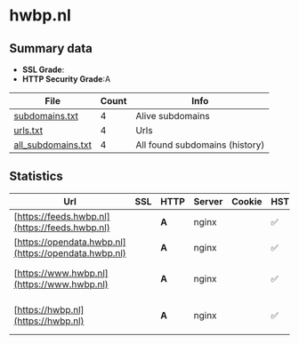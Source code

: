 

# hwbp.nl
## Summary data


 - **SSL Grade**:
 - **HTTP Security Grade**:A


| File       | Count | Info |
|------------|-------|------|
|[subdomains.txt](/data/hwbp.nl/subdomains.txt)|4|Alive subdomains|
|[urls.txt](/data/hwbp.nl/urls.txt)|4|Urls|
|[all_subdomains.txt](/data/hwbp.nl/all_subdomains.txt)|4|All found subdomains (history)|


## Statistics


| Url | SSL | HTTP | Server | Cookie | HSTS | CORS | CTO | CSP | XFO | XXP | RP |FP| Tech |Title |
|--------|-------|-------|------|------|------|------|------|------|------|------|------|------|------|------|
|[https://feeds.hwbp.nl](https://feeds.hwbp.nl)| | **A**|nginx| |:white_check_mark: | | | | :white_check_mark: | :white_check_mark: | :white_check_mark: | |HSTS Nginx||
|[https://opendata.hwbp.nl](https://opendata.hwbp.nl)| | **A**|nginx| |:white_check_mark: | | | | :white_check_mark: | :white_check_mark: | :white_check_mark: | |HSTS Nginx||
|[https://www.hwbp.nl](https://www.hwbp.nl)| | **A**|nginx| |:white_check_mark: | | |:warning: | :white_check_mark: | :white_check_mark: | :white_check_mark: | |Bloomreach HSTS Nginx|Home | Hoogwater...|
|[https://hwbp.nl](https://hwbp.nl)| | **A**|nginx| |:white_check_mark: | | |:warning: | :white_check_mark: | :white_check_mark: | :white_check_mark: | |HSTS Nginx|301 Moved Perman...|

